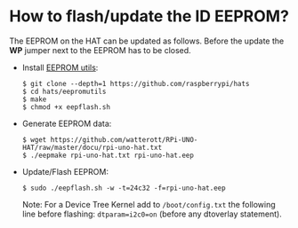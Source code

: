 # How to flash/update the ID EEPROM?

The EEPROM on the HAT can be updated as follows.
Before the update the **WP** jumper next to the EEPROM has to be closed.

* Install [EEPROM utils](https://github.com/raspberrypi/hats/tree/master/eepromutils):
    ```
    $ git clone --depth=1 https://github.com/raspberrypi/hats
    $ cd hats/eepromutils
    $ make
    $ chmod +x eepflash.sh
    ```

* Generate EEPROM data:
    ```
    $ wget https://github.com/watterott/RPi-UNO-HAT/raw/master/docu/rpi-uno-hat.txt
    $ ./eepmake rpi-uno-hat.txt rpi-uno-hat.eep
    ```

* Update/Flash EEPROM:
    ```
    $ sudo ./eepflash.sh -w -t=24c32 -f=rpi-uno-hat.eep
    ```
    Note: For a Device Tree Kernel add to ```/boot/config.txt``` the following line before flashing: ```dtparam=i2c0=on``` (before any dtoverlay statement).

